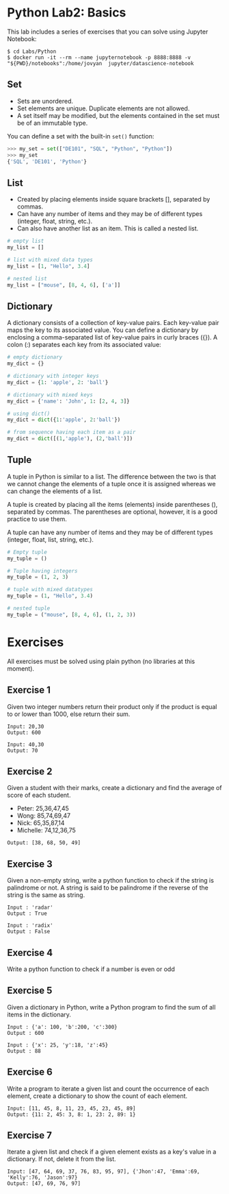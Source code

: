 # Python Lab2: Basics 

This lab includes a series of exercises that you can solve using Jupyter Notebook: 

```
$ cd Labs/Python
$ docker run -it --rm --name jupyternotebook -p 8888:8888 -v "${PWD}/notebooks":/home/jovyan  jupyter/datascience-notebook
```

## Set
* Sets are unordered.
* Set elements are unique. Duplicate elements are not allowed.
* A set itself may be modified, but the elements contained in the set must be of an immutable type.

You can define a set with the built-in `set()` function:

```python
>>> my_set = set(["DE101", "SQL", "Python", "Python"])
>>> my_set
{'SQL', 'DE101', 'Python'}
```

## List 

* Created by placing elements inside square brackets [], separated by commas.
* Can have any number of items and they may be of different types (integer, float, string, etc.).
* Can also have another list as an item. This is called a nested list.


```python
# empty list
my_list = []

# list with mixed data types
my_list = [1, "Hello", 3.4]

# nested list
my_list = ["mouse", [8, 4, 6], ['a']]
```

## Dictionary

A dictionary consists of a collection of key-value pairs. Each key-value pair maps the key to its associated value.
You can define a dictionary by enclosing a comma-separated list of key-value pairs in curly braces ({}). 
A colon (:) separates each key from its associated value:

```python
# empty dictionary
my_dict = {}

# dictionary with integer keys
my_dict = {1: 'apple', 2: 'ball'}

# dictionary with mixed keys
my_dict = {'name': 'John', 1: [2, 4, 3]}

# using dict()
my_dict = dict({1:'apple', 2:'ball'})

# from sequence having each item as a pair
my_dict = dict([(1,'apple'), (2,'ball')])
```

## Tuple

A tuple in Python is similar to a list. The difference between the two is that we cannot change the  elements of a tuple 
once it is assigned whereas we can change the elements of a list.

A tuple is created by placing all the items (elements) inside parentheses (), separated by commas. The parentheses are optional, however, it is a good practice to use them.

A tuple can have any number of items and they may be of different types (integer, float, list, string, etc.).

```python
# Empty tuple
my_tuple = ()

# Tuple having integers
my_tuple = (1, 2, 3)

# tuple with mixed datatypes
my_tuple = (1, "Hello", 3.4)

# nested tuple
my_tuple = ("mouse", [8, 4, 6], (1, 2, 3))
```

# Exercises
All exercises must be solved using plain python (no libraries at this moment).

## Exercise 1
Given two integer numbers return their product only if the product is equal to or lower than 1000, else return their sum.

```
Input: 20,30
Output: 600

Input: 40,30
Output: 70 
```

## Exercise 2
Given a student with their marks, create a dictionary and find the average of score of each student. 

* Peter: 25,36,47,45
* Wong: 85,74,69,47
* Nick: 65,35,87,14
* Michelle: 74,12,36,75

```
Output: [38, 68, 50, 49]
```

## Exercise 3
Given a non-empty string, write a python function to check if the string is palindrome or not. 
A string is said to be palindrome if the reverse of the string is the same as string. 

```
Input : 'radar'
Output : True

Input : 'radix'
Output : False
```


## Exercise 4
Write a python function to check if a number is even or odd

## Exercise 5
Given a dictionary in Python, write a Python program to find the sum of all items in the dictionary.

```
Input : {'a': 100, 'b':200, 'c':300}
Output : 600

Input : {'x': 25, 'y':18, 'z':45}
Output : 88
```

## Exercise 6
Write a program to iterate a given list and count the occurrence of each element,  create a dictionary to show the count of each element.

```
Input: [11, 45, 8, 11, 23, 45, 23, 45, 89]
Output: {11: 2, 45: 3, 8: 1, 23: 2, 89: 1}
```

## Exercise 7
Iterate a given list and check if a given element exists as a key's value in a dictionary. If not, delete it from the list.

```
Input: [47, 64, 69, 37, 76, 83, 95, 97], {'Jhon':47, 'Emma':69, 'Kelly':76, 'Jason':97}
Output: [47, 69, 76, 97]
```
